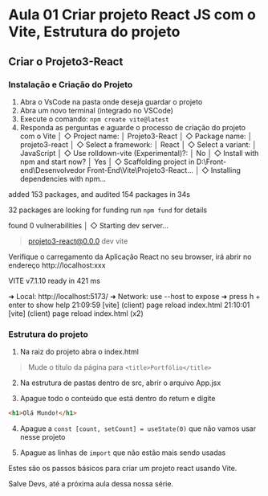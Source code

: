 # Aula 01 Criar projeto React JS com o Vite, Estrutura do projeto

## Criar o Projeto3-React

### Instalação e Criação do Projeto

1.	Abra o VsCode na pasta onde deseja guardar o projeto
2.	Abra um novo terminal (integrado no VSCode)
3.	Execute o comando: `npm create vite@latest`
4.	Responda as perguntas e aguarde o processo de criação do projeto com o Vite
│
◇  Project name:
│  Projeto3-React
│
◇  Package name:
│  projeto3-react
│
◇  Select a framework:
│  React
│
◇  Select a variant:
│  JavaScript
│
◇  Use rolldown-vite (Experimental)?:
│  No
│
◇  Install with npm and start now?
│  Yes
│
◇  Scaffolding project in D:\Front-end\Desenvolvedor Front-End\Vite\Projeto3-React...
│
◇  Installing dependencies with npm...

added 153 packages, and audited 154 packages in 34s

32 packages are looking for funding
  run `npm fund` for details

found 0 vulnerabilities
│
◇  Starting dev server...

> projeto3-react@0.0.0 dev
> vite

Verifique o carregamento da Aplicação React no seu browser,
   irá abrir no endereço http://localhost:xxx

 VITE v7.1.10  ready in 421 ms

  ➜  Local:   http://localhost:5173/
  ➜  Network: use --host to expose
  ➜  press h + enter to show help
21:09:59 [vite] (client) page reload index.html
21:10:01 [vite] (client) page reload index.html (x2)
    

### Estrutura do projeto

1. Na raiz do projeto abra o index.html

> Mude o título da página para `<title>Portfólio</title>`

2. Na estrutura de pastas dentro de src, abrir o arquivo App.jsx

3. Apague todo o conteúdo que está dentro do return e digite
~~~html
<h1>Olá Mundo!</h1>
~~~

4. Apague a `const [count, setCount] = useState(0)` que não vamos usar nesse projeto

5. Apague as linhas de `import` que não estão mais sendo usadas


Estes são os passos básicos para criar um projeto react usando Vite.

Salve Devs, até a próxima aula dessa nossa série.
